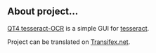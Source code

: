 ## About project…

[QT4 tesseract-OCR](https://github.com/zdenop/qt4-tesseract) is a simple GUI for [tesseract](http://code.google.com/p/tesseract-ocr/).

Project can be translated on [Transifex.net](https://www.transifex.net/projects/p/qt4-tesseract/resource/qt4tesseract_ents/).
